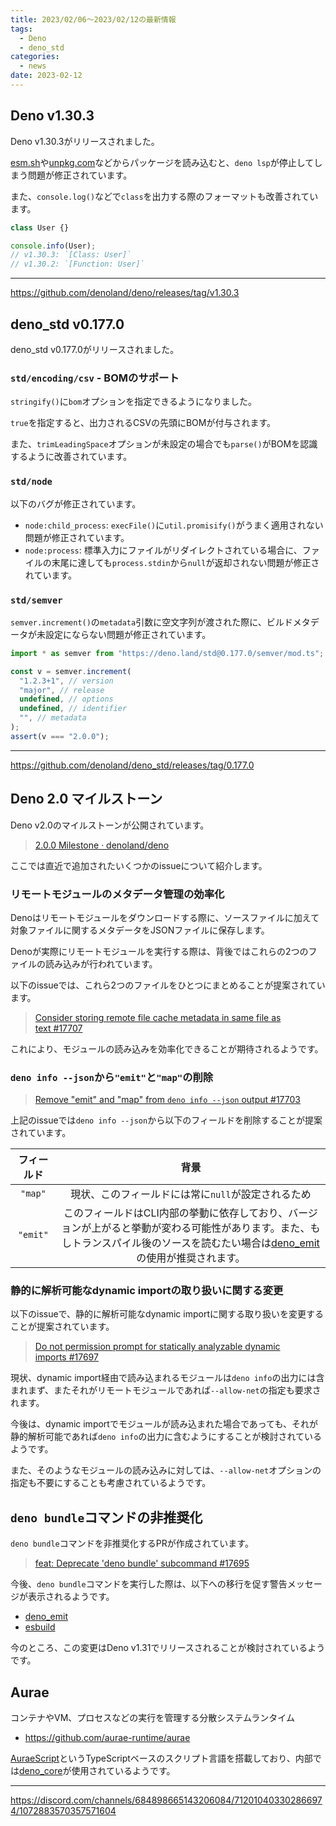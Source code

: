 ```yaml
---
title: 2023/02/06〜2023/02/12の最新情報
tags:
  - Deno
  - deno_std
categories:
  - news
date: 2023-02-12
---
```


## Deno v1.30.3

Deno v1.30.3がリリースされました。

[esm.sh](https://github.com/ije/esm.sh)や[unpkg.com](https://unpkg.com/)などからパッケージを読み込むと、`deno lsp`が停止してしまう問題が修正されています。

また、`console.log()`などで`class`を出力する際のフォーマットも改善されています。

```javascript
class User {}

console.info(User);
// v1.30.3: `[Class: User]`
// v1.30.2: `[Function: User]`
```

---

https://github.com/denoland/deno/releases/tag/v1.30.3

## deno_std v0.177.0

deno_std v0.177.0がリリースされました。

### `std/encoding/csv` - BOMのサポート

`stringify()`に`bom`オプションを指定できるようになりました。

`true`を指定すると、出力されるCSVの先頭にBOMが付与されます。

また、`trimLeadingSpace`オプションが未設定の場合でも`parse()`がBOMを認識するように改善されています。

### `std/node`

以下のバグが修正されています。

- `node:child_process`: `execFile()`に`util.promisify()`がうまく適用されない問題が修正されています。
- `node:process`: 標準入力にファイルがリダイレクトされている場合に、ファイルの末尾に達しても`process.stdin`から`null`が返却されない問題が修正されています。

### `std/semver`

`semver.increment()`の`metadata`引数に空文字列が渡された際に、ビルドメタデータが未設定にならない問題が修正されています。
        
```typescript
import * as semver from "https://deno.land/std@0.177.0/semver/mod.ts";

const v = semver.increment(
  "1.2.3+1", // version
  "major", // release
  undefined, // options
  undefined, // identifier
  "", // metadata
);
assert(v === "2.0.0");
```
---        

https://github.com/denoland/deno_std/releases/tag/0.177.0

## Deno 2.0 マイルストーン

Deno v2.0のマイルストーンが公開されています。

> [2.0.0 Milestone · denoland/deno](https://github.com/denoland/deno/milestone/26)

ここでは直近で追加されたいくつかのissueについて紹介します。

### リモートモジュールのメタデータ管理の効率化

Denoはリモートモジュールをダウンロードする際に、ソースファイルに加えて対象ファイルに関するメタデータをJSONファイルに保存します。

Denoが実際にリモートモジュールを実行する際は、背後ではこれらの2つのファイルの読み込みが行われています。

以下のissueでは、これら2つのファイルをひとつにまとめることが提案されています。

> [Consider storing remote file cache metadata in same file as text #17707](https://github.com/denoland/deno/issues/17707)

これにより、モジュールの読み込みを効率化できることが期待されるようです。

### `deno info --json`から`"emit"`と`"map"`の削除

> [Remove "emit" and "map" from `deno info --json` output #17703](https://github.com/denoland/deno/issues/17703)

上記のissueでは`deno info --json`から以下のフィールドを削除することが提案されています。

|フィールド|背景|
|:---:|:---:|
|`"map"`|現状、このフィールドには常に`null`が設定されるため|
|`"emit"`|このフィールドはCLI内部の挙動に依存しており、バージョンが上がると挙動が変わる可能性があります。また、もしトランスパイル後のソースを読むたい場合は[deno_emit](https://github.com/denoland/deno_emit)の使用が推奨されます。|

### 静的に解析可能なdynamic importの取り扱いに関する変更

以下のissueで、静的に解析可能なdynamic importに関する取り扱いを変更することが提案されています。

> [Do not permission prompt for statically analyzable dynamic imports #17697](https://github.com/denoland/deno/issues/17697)

現状、dynamic import経由で読み込まれるモジュールは`deno info`の出力には含まれまず、またそれがリモートモジュールであれば`--allow-net`の指定も要求されます。

今後は、dynamic importでモジュールが読み込まれた場合であっても、それが静的解析可能であれば`deno info`の出力に含むようにすることが検討されているようです。

また、そのようなモジュールの読み込みに対しては、`--allow-net`オプションの指定も不要にすることも考慮されているようです。

## `deno bundle`コマンドの非推奨化

`deno bundle`コマンドを非推奨化するPRが作成されています。

> [feat: Deprecate 'deno bundle' subcommand #17695](https://github.com/denoland/deno/pull/17695)

今後、`deno bundle`コマンドを実行した際は、以下への移行を促す警告メッセージが表示されるようです。

* [deno_emit](https://github.com/denoland/deno_emit)
* [esbuild](https://github.com/lucacasonato/esbuild_deno_loader)

今のところ、この変更はDeno v1.31でリリースされることが検討されているようです。

## Aurae

コンテナやVM、プロセスなどの実行を管理する分散システムランタイム

* https://github.com/aurae-runtime/aurae

[AuraeScript](https://github.com/aurae-runtime/aurae/blob/v0.1.0-aa.1/docs/auraescript/index.md)というTypeScriptベースのスクリプト言語を搭載しており、内部では[deno_core](https://github.com/denoland/deno/tree/v1.30.3/core)が使用されているようです。

---

https://discord.com/channels/684898665143206084/712010403302866974/1072883570357571604
